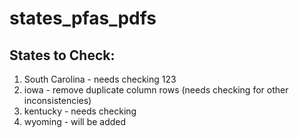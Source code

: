 # states_pfas_pdfs

## States to Check:

1. South Carolina - needs checking   123
2. iowa - remove duplicate column rows (needs checking for other inconsistencies)
3. kentucky - needs checking
4. wyoming - will be added
